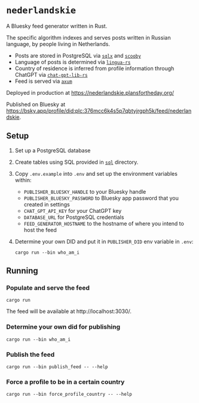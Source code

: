 # `nederlandskie`

A Bluesky feed generator written in Rust.

The specific algorithm indexes and serves posts written in Russian language, by people living in Netherlands.

- Posts are stored in PostgreSQL via [`sqlx`](https://crates.io/crates/sqlx) and [`scooby`](https://crates.io/crates/scooby)
- Language of posts is determined via [`lingua-rs`](https://crates.io/crates/lingua)
- Country of residence is inferred from profile information through ChatGPT via [`chat-gpt-lib-rs`](https://crates.io/crates/chat-gpt-lib-rs)
- Feed is served via [`axum`](https://crates.io/crates/axum)

Deployed in production at https://nederlandskie.plansfortheday.org/

Published on Bluesky at https://bsky.app/profile/did:plc:376mcc6k4s5p7qbtyjrgph5k/feed/nederlandskie.

## Setup

1. Set up a PostgreSQL database

2. Create tables using SQL provided in [`sql`](./sql) directory.

3. Copy `.env.example` into `.env` and set up the environment variables within:

   - `PUBLISHER_BLUESKY_HANDLE` to your Bluesky handle
   - `PUBLISHER_BLUESKY_PASSWORD` to Bluesky app password that you created in settings
   - `CHAT_GPT_API_KEY` for your ChatGPT key
   - `DATABASE_URL` for PostgreSQL credentials
   - `FEED_GENERATOR_HOSTNAME` to the hostname of where you intend to host the feed

4. Determine your own DID and put it in `PUBLISHER_DID` env variable in `.env`:

   ```
   cargo run --bin who_am_i
   ```

## Running

### Populate and serve the feed

`cargo run`

The feed will be available at http://localhost:3030/.

### Determine your own did for publishing

`cargo run --bin who_am_i`

### Publish the feed

`cargo run --bin publish_feed -- --help`

### Force a profile to be in a certain country

`cargo run --bin force_profile_country -- --help`
